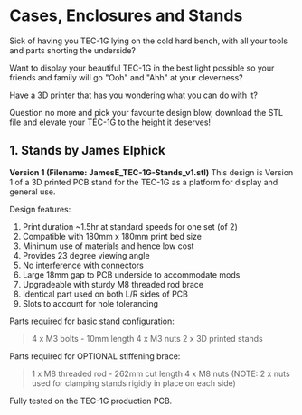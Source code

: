 # Cases, Enclosures and Stands

Sick of having you TEC-1G lying on the cold hard bench, with all your tools and parts shorting the underside?

Want to display your beautiful TEC-1G in the best light possible so your friends and family will go "Ooh" and "Ahh" at your cleverness?

Have a 3D printer that has you wondering what you can do with it?

Question no more and pick your favourite design blow, download the STL file and elevate your TEC-1G to the height it deserves!

## 1. Stands by James Elphick

**Version 1 (Filename: JamesE_TEC-1G-Stands_v1.stl)**
  This design is Version 1 of a 3D printed PCB stand for the TEC-1G as a platform for display and general use.
  
  Design features:
  1. Print duration ~1.5hr at standard speeds for one set (of 2)
  2. Compatible with 180mm x 180mm print bed size
  3. Minimum use of materials and hence low cost
  4. Provides 23 degree viewing angle
  5. No interference with connectors
  6. Large 18mm gap to PCB underside to accommodate mods
  7. Upgradeable with sturdy M8 threaded rod brace
  8. Identical part used on both L/R sides of PCB
  9. Slots to account for hole tolerancing
  
  Parts required for basic stand configuration:
  > 4 x M3 bolts - 10mm length
  > 4 x M3 nuts
  > 2 x 3D printed stands
  
  Parts required for OPTIONAL stiffening brace:
  > 1 x M8 threaded rod - 262mm cut length
  > 4 x M8 nuts (NOTE: 2 x nuts used for clamping stands rigidly in place on each side)
  
  Fully tested on the TEC-1G production PCB.
